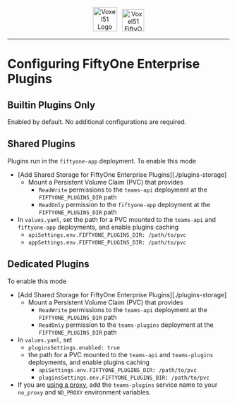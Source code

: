 <!-- markdownlint-disable no-inline-html line-length -->
<!-- markdownlint-disable-next-line first-line-heading -->
<div align="center">
<p align="center">

<img alt="Voxel51 Logo" src="https://user-images.githubusercontent.com/25985824/106288517-2422e000-6216-11eb-871d-26ad2e7b1e59.png" height="55px"> &nbsp;
<img alt="Voxel51 FiftyOne" src="https://user-images.githubusercontent.com/25985824/106288518-24bb7680-6216-11eb-8f10-60052c519586.png" height="50px">

</p>
</div>
<!-- markdownlint-enable no-inline-html line-length -->

---

# Configuring FiftyOne Enterprise Plugins

## Builtin Plugins Only

Enabled by default.
No additional configurations are required.

## Shared Plugins

Plugins run in the `fiftyone-app` deployment.
To enable this mode

- [Add Shared Storage for FiftyOne Enterprise Plugins][./plugins-storage]
  - Mount a Persistent Volume Claim (PVC) that provides
    - `ReadWrite` permissions to the `teams-api` deployment
      at the `FIFTYONE_PLUGINS_DIR` path
    - `ReadOnly` permission to the `fiftyone-app` deployment
      at the `FIFTYONE_PLUGINS_DIR` path
- In `values.yaml`, set the path for a PVC
  mounted to the `teams-api` and `fiftyone-app` deployments, and enable
  plugins caching
  - `apiSettings.env.FIFTYONE_PLUGINS_DIR: /path/to/pvc`
  - `appSettings.env.FIFTYONE_PLUGINS_DIR: /path/to/pvc`

## Dedicated Plugins

To enable this mode

- [Add Shared Storage for FiftyOne Enterprise Plugins][./plugins-storage]
  - Mount a Persistent Volume Claim (PVC) that provides
    - `ReadWrite` permissions to the `teams-api` deployment
      at the `FIFTYONE_PLUGINS_DIR` path
    - `ReadOnly` permission to the `teams-plugins` deployment
      at the `FIFTYONE_PLUGINS_DIR` path
- In `values.yaml`, set
  - `pluginsSettings.enabled: true`
  - the path for a PVC mounted to the `teams-api` and `teams-plugins`
    deployments, and enable plugins caching
    - `apiSettings.env.FIFTYONE_PLUGINS_DIR: /path/to/pvc`
    - `pluginsSettings.env.FIFTYONE_PLUGINS_DIR: /path/to/pvc`
- If you are
  [using a proxy](./configuring-proxies.md),
  add the `teams-plugins` service name to your `no_proxy` and
  `NO_PROXY` environment variables.

[plugins-storage]: ,/plugins-storage.md

